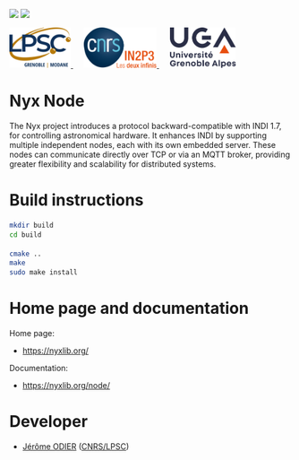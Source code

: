 [![][Build Status img]][Build Status]
[![][License img]][License]

<a href="http://lpsc.in2p3.fr/" target="_blank">
	<img src="./images/logo_lpsc.svg" alt="LPSC" height="72" />
</a>
&nbsp;&nbsp;&nbsp;&nbsp;
<a href="http://www.in2p3.fr/" target="_blank">
	<img src="./images/logo_in2p3.svg" alt="IN2P3" height="72" />
</a>
&nbsp;&nbsp;&nbsp;&nbsp;
<a href="http://www.univ-grenoble-alpes.fr/" target="_blank">
	<img src="./images/logo_uga.svg" alt="UGA" height="72" />
</a>

# Nyx Node

The Nyx project introduces a protocol backward-compatible with INDI 1.7, for controlling astronomical hardware. It
enhances INDI by supporting multiple independent nodes, each with its own embedded server. These nodes can  communicate
directly over TCP or via an MQTT broker, providing greater flexibility and scalability for distributed systems.

# Build instructions

```bash
mkdir build
cd build

cmake ..
make
sudo make install
```

# Home page and documentation

Home page:
* https://nyxlib.org/

Documentation:
* https://nyxlib.org/node/

Developer
=========

* [Jérôme ODIER](https://annuaire.in2p3.fr/4121-4467/jerome-odier) ([CNRS/LPSC](http://lpsc.in2p3.fr/))

[Build Status]:https://gitlab.in2p3.fr/lpsc-kid/nyx-node/-/commits/main
[Build Status img]:https://gitlab.in2p3.fr/lpsc-kid/nyx-node/badges/main/pipeline.svg

[License]:https://www.gnu.org/licenses/lgpl-3.0.txt
[License img]:https://img.shields.io/badge/license-LGPL_3.0_or_later-blue.svg
